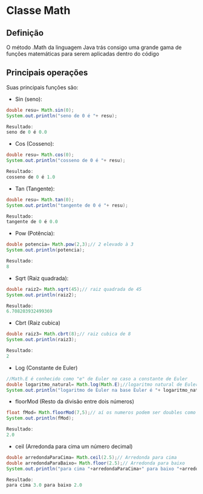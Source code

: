 
#  Classe Math

##  Definição
O método .Math da linguagem Java trás consigo uma grande gama de funções matemáticas para serem aplicadas dentro do código

## Principais operações

Suas principais funções são:
- Sin (seno):

```java
double resu= Math.sin(0);
System.out.println("seno de 0 é "+ resu);

Resultado:
seno de 0 é 0.0
```
- Cos (Cosseno):
```java
double resu= Math.cos(0);
System.out.println("cosseno de 0 é "+ resu);

Resultado:
cosseno de 0 é 1.0
```
- Tan (Tangente):
```java
double resu= Math.tan(0);
System.out.println("tangente de 0 é "+ resu);

Resultado:
tangente de 0 é 0.0
```
- Pow (Potência):
```java
double potencia= Math.pow(2,3);// 2 elevado à 3
System.out.println(potencia);

Resultado:
8
```
- Sqrt (Raiz quadrada):
```java
double raiz2= Math.sqrt(45);// raiz quadrada de 45
System.out.println(raiz2);

Resultado:
6.708203932499369
```
- Cbrt (Raiz cubica)
```java
double raiz3= Math.cbrt(8);// raiz cubica de 8
System.out.println(raiz3);

Resultado:
2
```
- Log (Constante de Euler)
```java
//Math.E é conhecido como "e" de Euler no caso a constante de Euler
double logaritmo_natural= Math.log(Math.E);//logaritmo natural de Euler é 1
System.out.println("logaritmo de Euler na base Euler é "+ logaritmo_natural);
```
- floorMod (Resto da divisão entre dois números)
```java
float fMod= Math.floorMod(7,5);// aí os numeros podem ser doubles como floats
System.out.println(fMod);

Resultado:
2.0
```
- ceil (Arredonda para cima um número decimal)
```java
double arredondaParaCima= Math.ceil(2.5);// Arredonda para cima
double arredondaParaBaixo= Math.floor(2.5);// Arredonda para baixo
System.out.println("para cima "+arredondaParaCima+" para baixo "+arredondaParaBaixo);

Resultado:
para cima 3.0 para baixo 2.0
```
